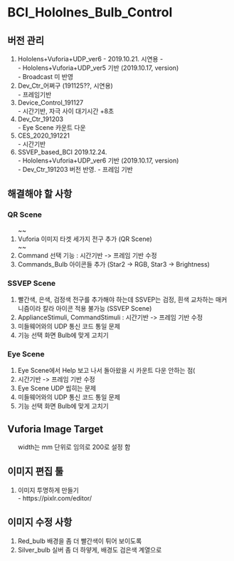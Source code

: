 # BCI_Hololnes_Bulb_Control

## 버전 관리
<ol>
  <li> Hololens+Vuforia+UDP_ver6 - 2019.10.21. 시연용 -  <br>
    - Hololens+Vuforia+UDP_ver5 기반 (2019.10.17, version)<br>
    - Broadcast 미 반영 <br>
  </li>
  <li> Dev_Ctr_어쩌구 (191125??, 시연용)<br>
    - 프레임기반
  </li>
  <li> Device_Control_191127 <br>
    - 시간기반, 자극 사이 대기시간 +8초
  </li>
  <li> Dev_Ctr_191203 <br>
    - Eye Scene 카운트 다운 
  </li>
  <li> CES_2020_191221 <br>
    - 시간기반
  </li>
  <li> SSVEP_based_BCI 2019.12.24. <br>
    - Hololens+Vuforia+UDP_ver6 기반 (2019.10.17, version)<br>
    - Dev_Ctr_191203 버전 반영.
    - 프레임 기반
  </li>
</ol>

## 해결해야 할 사항
### QR Scene
<ol>
  ~~<li> Vuforia 이미지 타겟 세가지 전구 추가 (QR Scene) </li>~~
  
  <li> Command 선택 기능 : 시간기반 -> 프레임 기반 수정</li>
  <li> Commands_Bulb 아이콘들 추가 (Star2 -> RGB, Star3 -> Brightness) </li>

</ol>

### SSVEP Scene
<ol>
  <li> 빨간색, 은색, 검정색 전구를 추가해야 하는데 SSVEP는 검정, 흰색 교차하는 매커니즘이라 칼라 아이콘 적용 불가능 (SSVEP Scene) </li>
  <li> ApplianceStimuli, CommandStimuli : 시간기반 -> 프레임 기반 수정</li>
  <li> 미들웨어와의 UDP 통신 코드 통일 문제</li>
  <li> 기능 선택 화면 Bulb에 맞게 고치기</li>
</ol>

### Eye Scene
<ol>
  <li> Eye Scene에서 Help 보고 나서 돌아왔을 시 카운트 다운 안하는 점(</li>
  <li> 시간기반 -> 프레임 기반 수정</li>
  <li> Eye Scene UDP 씹히는 문제</li>
  <li> 미들웨어와의 UDP 통신 코드 통일 문제</li>
  <li> 기능 선택 화면 Bulb에 맞게 고치기</li>
</ol>

## Vuforia Image Target
<ul>
  width는 mm 단위로 임의로 200로 설정 함
</ul>



## 이미지 편집 툴
<ol>
  <li> 이미지 투명하게 만들기 <br>
    - https://pixlr.com/editor/
  </li>
</ol>

## 이미지 수정 사항
<ol>
  <li> Red_bulb 배경을 좀 더 빨간색이 튀어 보이도록 </li>
  <li> Silver_bulb 실버 좀 더 하얗게, 배경도 검은색 계열으로 </li>
